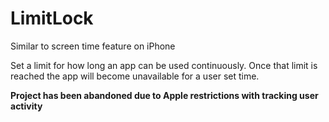 # LimitLock

Similar to screen time feature on iPhone

Set a limit for how long an app can be used continuously. Once that limit is reached the app will become unavailable for a user set time.

**Project has been abandoned due to Apple restrictions with tracking user activity**
